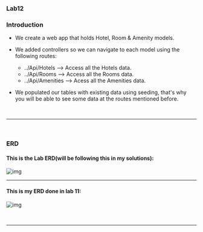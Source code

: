 ### Lab12

<!-- 
Your README should be in introduction to your web app. Provide in your README, your ERD Diagram and an overview of the relationships and how each entity is related to another. -->


### Introduction

* We create a web app that holds Hotel, Room & Amenity models.
* We added controllers so we can navigate to each model using the following routes:
	- ../Api/Hotels --> Access all the Hotels data.
	- ../Api/Rooms --> Access all the Rooms data.
	- ../Api/Amenities --> Acess all the Amenities data.
	
* We populated our tables with existing data using seeding, that's why you will be able to see some data at the routes mentioned before.



<br><hr><br>
### ERD

#### This is the Lab ERD(will be following this in my solutions):
![img](https://codefellows.github.io/code-401-dotnet-guide/curriculum/class-12/lab/async-inn-erd.png)

<hr>

#### This is my ERD done in lab 11:
![img](https://user-images.githubusercontent.com/70282602/163318346-b87cb30c-c569-4627-9dab-47c62d61546b.png)





<br><hr><br>
